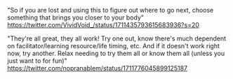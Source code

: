 "So if you are lost and using this to figure out where to go next, choose something that brings you closer to your body"
https://twitter.com/VividVoid_/status/1711435793615683936?s=20


"They're all great, they all work! Try one out, know there's much dependent on facilitator/learning resource/life timing, etc. And if it doesn't work right now, try another. Relax needing to try them all or know them all (unless you just want to for fun)"
https://twitter.com/nopranablem/status/1711776045899125187